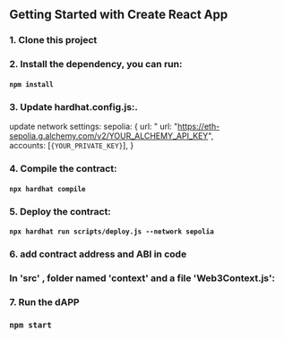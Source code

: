 ## Getting Started with Create React App

### 1. Clone this project 

### 2. Install the dependency, you can run:

#### `npm install`

### 3.  Update hardhat.config.js:.
update network settings:
 sepolia: {
      url: " url: "https://eth-sepolia.g.alchemy.com/v2/YOUR_ALCHEMY_API_KEY", \
      accounts: [`{YOUR_PRIVATE_KEY}`],
    }
    
### 4. Compile the contract:

#### `npx hardhat compile`

### 5. Deploy the contract:

#### `npx hardhat run scripts/deploy.js --network sepolia`

### 6. add contract address and ABI in code

### In 'src' , folder named 'context' and a file 'Web3Context.js':

### 7. Run the dAPP

### `npm start`

